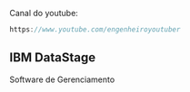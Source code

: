 Canal do youtube:

```js
https://www.youtube.com/engenheiroyoutuber
```

## IBM DataStage
Software de Gerenciamento